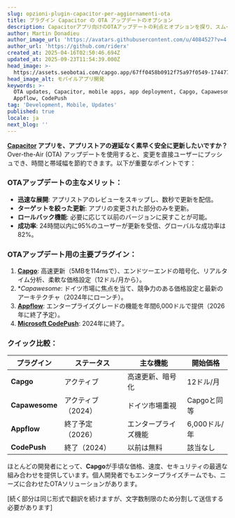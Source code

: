 ```yaml
---
slug: opzioni-plugin-capacitor-per-aggiornamenti-ota
title: プラグイン Capacitor の OTA アップデートのオプション
description: Capacitorアプリ向けのOTAアップデートの利点とオプションを探り、スムーズなデプロイメントのための最適なプラグインとその機能を紹介します。
author: Martin Donadieu
author_image_url: 'https://avatars.githubusercontent.com/u/4084527?v=4'
author_url: 'https://github.com/riderx'
created_at: 2025-04-16T02:50:46.694Z
updated_at: 2025-09-23T11:54:39.000Z
head_image: >-
  https://assets.seobotai.com/capgo.app/67ff0458b0912f75a97f0549-1744774247069.jpg
head_image_alt: モバイルアプリ開発
keywords: >-
  OTA updates, Capacitor, mobile apps, app deployment, Capgo, Capawesome,
  Appflow, CodePush
tag: 'Development, Mobile, Updates'
published: true
locale: ja
next_blog: ''
---
```

**[Capacitor](https://capacitorjs.com/) アプリを、アプリストアの遅延なく素早く安全に更新したいですか？** Over-the-Air (OTA) アップデートを使用すると、変更を直接ユーザーにプッシュでき、時間と帯域幅を節約できます。以下が重要なポイントです：

### OTAアップデートの主なメリット：

-   **迅速な展開**: アプリストアのレビューをスキップし、数秒で更新を配信。
-   **ターゲットを絞った更新**: アプリの変更された部分のみを更新。
-   **ロールバック機能**: 必要に応じて以前のバージョンに戻すことが可能。
-   **成功率**: 24時間以内に95%のユーザーが更新を受信、グローバルな成功率は82%。

### OTAアップデート用の主要プラグイン：

1.  **[Capgo](https://capgo.app/)**: 高速更新（5MBを114msで）、エンドツーエンドの暗号化、リアルタイム分析、柔軟な価格設定（12ドル/月から）。
2.  **Capawesome*: ドイツ市場に焦点を当て、競争力のある価格設定と最新のアーキテクチャ（2024年にローンチ）。
3.  **[Appflow](https://ionic.io/appflow/)**: エンタープライズグレードの機能を年間6,000ドルで提供（2026年に終了予定）。
4.  **[Microsoft CodePush](https://microsoft.github.io/code-push/)**: 2024年に終了。

### クイック比較：

| プラグイン | ステータス | 主な機能 | 開始価格 |
| --- | --- | --- | --- |
| **Capgo** | アクティブ | 高速更新、暗号化 | 12ドル/月 |
| **Capawesome** | アクティブ（2024） | ドイツ市場重視 | Capgoと同等 |
| **Appflow** | 終了予定（2026） | エンタープライズ機能 | 6,000ドル/年 |
| **CodePush** | 終了（2024） | 以前は無料 | 該当なし |

ほとんどの開発者にとって、**Capgo**が手頃な価格、速度、セキュリティの最適な組み合わせを提供しています。個人開発者でもエンタープライズチームでも、ニーズに合わせたOTAソリューションがあります。

[続く部分は同じ形式で翻訳を続けますが、文字数制限のため分割して送信する必要があります]

